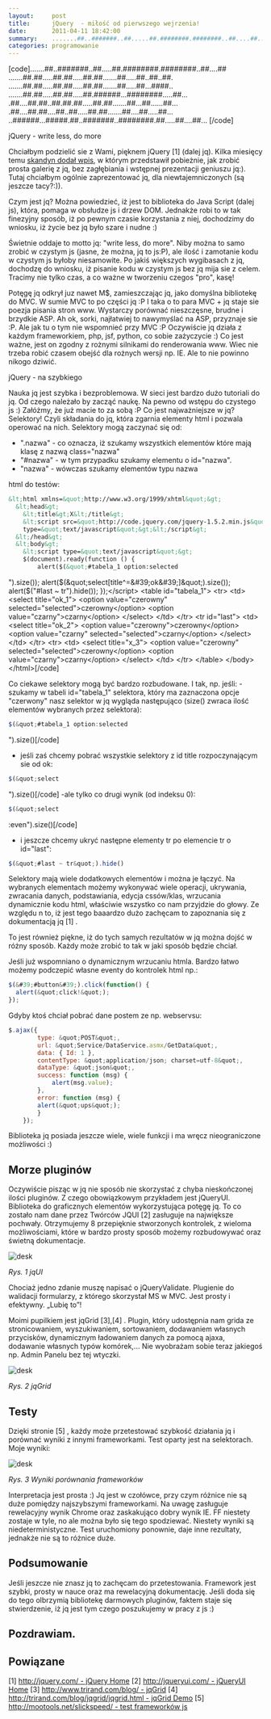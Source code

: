 ```yaml
---
layout:     post
title:      jQuery  - miłość od pierwszego wejrzenia!
date:       2011-04-11 18:42:00
summary:    .......##..#######..##.....##.########.########..##....##.......##.##.....##.##.....##.##.......##.....##..##..##........##.##.....##.##.....##.##.......##.....##...####.........##.##.....##.##.....##.######...########.....##....##....##.##..##.##.##.....##.##.......##...##......##....##.....
categories: programowanie
---
```




[code].......##..#######..##.....##.########.########..##....##
.......##.##.....##.##.....##.##.......##.....##..##..##.
.......##.##.....##.##.....##.##.......##.....##...####..
.......##.##.....##.##.....##.######...########.....##...
.##....##.##..##.##.##.....##.##.......##...##......##...
.##....##.##....##..##.....##.##.......##....##.....##...
..######...#####.##..#######..########.##.....##....##...
[/code]

jQuery - write less, do more

Chciałbym podzielić sie z Wami, pięknem jQuery [1] (dalej jq). Kilka miesięcy temu [skandyn dodał wpis](http://www.dobreprogramy.pl/skandyn/Framework-jQuery,20575.html), w którym przedstawił pobieżnie, jak zrobić prosta galerię z jq, bez zagłębiania i wstępnej prezentacji geniuszu jq:). Tutaj chciałbym ogólnie zaprezentować jq, dla niewtajemniczonych (są jeszcze tacy?:)).

Czym jest jq? Można powiedzieć, iż jest to biblioteka do Java Script (dalej js), która, pomaga w obsłudze js i drzew DOM. Jednakże robi to w tak finezyjny sposób, iż po pewnym czasie korzystania z niej, dochodzimy  do wniosku, iż życie bez jq było szare i nudne :)

Świetnie oddaje to motto jq: &quot;write less, do more&quot;. Niby można to samo zrobić w czystym js (jasne, że można, jq to js:P), ale ilość i zamotanie kodu w czystym js byłoby niesamowite. Po jakiś większych wygibasach z jq, dochodzę do wniosku, iż pisanie kodu w czystym js bez jq mija sie z celem. Tracimy nie tylko czas, a co ważne w tworzeniu czegos &quot;pro&quot;, kasę! 

Potęgę jq odkrył juz nawet M$, zamieszczając jq, jako domyślna bibliotekę do MVC. W sumie MVC to po części jq :P I taka o to para MVC + jq staje sie poezja pisania stron www. Wystarczy porównać nieszczęsne, brudne i brzydkie ASP. Ah ok, sorki, najłatwiej to nawymyślać na ASP, przyznaje sie :P. Ale jak tu o tym nie wspomnieć przy MVC :P
Oczywiście jq działa z każdym frameworkiem, php, jsf, python, co sobie zażyczycie :) Co jest ważne, jest on zgodny z rożnymi silnikami do renderowania www. Wiec nie trzeba robić czasem obejść dla rożnych wersji np. IE. Ale to nie powinno nikogo dziwić. 

jQuery  - na szybkiego

Nauka jq jest szybka i bezproblemowa. W sieci jest bardzo dużo tutoriali do jq. Od czego należało by zacząć naukę. Na pewno od wstępu do czystego js :) Załóżmy, że już macie to za sobą :P Co jest najważniejsze w jq? Selektory! Czyli składania do jq, która zgarnia elementy html i pozwala operować na nich. Selektory mogą zaczynać się od:
 - &quot;.nazwa&quot; - co oznacza, iż szukamy wszystkich elementów które mają klasę z nazwą class=&quot;nazwa&quot; 
- &quot;#nazwa&quot; - w tym przypadku szukamy elementu o id=&quot;nazwa&quot;.
- &quot;nazwa&quot; - wówczas szukamy elementów typu nazwa

html do testów:


```html
&lt;html xmlns=&quot;http://www.w3.org/1999/xhtml&quot;&gt;
  &lt;head&gt;
    &lt;title&gt;X&lt;/title&gt;
    &lt;script src=&quot;http://code.jquery.com/jquery-1.5.2.min.js&quot;
    type=&quot;text/javascript&quot;&gt;&lt;/script&gt;
  &lt;/head&gt;
  &lt;body&gt;
    &lt;script type=&quot;text/javascript&quot;&gt;
	$(document).ready(function () {
		alert($(&quot;#tabela_1 option:selected
```
&quot;).size());
		alert($(&quot;select[title^=&#39;ok&#39;]&quot;).size());
		alert($(&quot;#last ~ tr&quot;).hide());
	});&lt;/script&gt;
    &lt;table id=&quot;tabela_1&quot;&gt;
		&lt;tr&gt;
			&lt;td&gt;
				&lt;select title=&quot;ok_1&quot;&gt;
					&lt;option value=&quot;czerowny&quot; selected=&quot;selected&quot;&gt;czerowny&lt;/option&gt;
					&lt;option value=&quot;czarny&quot;&gt;czarny&lt;/option&gt;
				&lt;/select&gt;
			&lt;/td&gt;
		&lt;/tr&gt;
		&lt;tr id=&quot;last&quot;&gt;
			&lt;td&gt;
				&lt;select  title=&quot;ok_2&quot;&gt;
					&lt;option value=&quot;czerowny&quot;&gt;czerowny&lt;/option&gt;
					&lt;option value=&quot;czarny&quot; selected=&quot;selected&quot;&gt;czarny&lt;/option&gt;
				&lt;/select&gt;
			&lt;/td&gt;
		&lt;/tr&gt;
		&lt;tr&gt;
			&lt;td&gt;
				&lt;select title=&quot;x_3&quot;&gt;
					&lt;option value=&quot;czerowny&quot; selected=&quot;selected&quot;&gt;czerowny&lt;/option&gt;
					&lt;option value=&quot;czarny&quot;&gt;czarny&lt;/option&gt;
				&lt;/select&gt;
			&lt;/td&gt;
		&lt;/tr&gt;
    &lt;/table&gt;
  &lt;/body&gt;
&lt;/html&gt;[/code]

Co ciekawe selektory mogą być bardzo rozbudowane. 
I tak, np. jeśli:
-szukamy w tabeli id=&quot;tabela_1&quot; selektora, który ma zaznaczona opcje &quot;czerwony&quot; nasz selektor w jq wygląda następująco (size() zwraca ilość elementów wybranych przez selektora):

```js
$(&quot;#tabela_1 option:selected
```
&quot;).size()[/code]
- jeśli zaś chcemy pobrać wszystkie selektory z id title rozpoczynającym sie od ok:

```js
$(&quot;select
```
&quot;).size()[/code]
-ale tylko co drugi wynik (od indeksu 0):

```js
$(&quot;select
```
:even&quot;).size()[/code]
- i jeszcze chcemy ukryć następne elementy tr po elemencie tr o id=&quot;last&quot;:

```js
$(&quot;#last ~ tr&quot;).hide()
```



Selektory mają wiele dodatkowych elementów i można je łączyć. Na wybranych elementach możemy wykonywać wiele operacji, ukrywania, zwracania danych, podstawiania, edycja cssów/klas, wrzucania dynamicznie kodu html, właściwie wszystko co nam przyjdzie do głowy. Ze względu n to, iż jest tego baaardzo dużo zachęcam to zapoznania się z dokumentacją jq [1] .

To jest również piękne, iż do tych samych rezultatów w jq można dojść w różny sposób. Każdy może zrobić to tak w jaki sposób będzie chciał. 

Jeśli już wspomniano o dynamicznym wrzucaniu htmla. Bardzo łatwo możemy podczepić własne eventy do kontrolek html np.:



```js
$(&#39;#button&#39;).click(function() {
  alert(&quot;click!&quot;);
});
```


Gdyby ktoś chciał pobrać dane postem ze np. webservsu: 

```js
$.ajax({
        type: &quot;POST&quot;,
        url: &quot;Service/DataService.asmx/GetData&quot;,
        data: { Id: 1 },
        contentType: &quot;application/json; charset=utf-8&quot;,
        dataType: &quot;json&quot;,
        success: function (msg) {
            alert(msg.value);
        },
        error: function (msg) {
		alert(&quot;ups&quot;);
        }
    });
```


Biblioteka jq posiada jeszcze wiele, wiele funkcji i ma wręcz nieograniczone możliwości :)




## Morze pluginów



Oczywiście pisząc w jq nie sposób nie skorzystać z chyba nieskończonej ilości pluginów. Z czego obowiązkowym przykładem jest jQueryUI. Biblioteka do graficznych elementów wykorzystująca potęgę jq. To co zostało nam dane przez Twórców JQUI [2]  zasługuje na największe pochwały. Otrzymujemy 8 przepięknie stworzonych kontrolek, z  wieloma możliwościami, które w bardzo prosty sposób możemy rozbudowywać oraz świetną dokumentacje. 



![desk](https://raw.githubusercontent.com/djfoxer/djfoxer.github.io/master/_img/2011-4-11-_188_/g_-_608x405_-_-_24258x20110410231307_1.png)

 
 *Rys. 1 jqUI*   

Chociaż jedno zdanie muszę napisać o jQueryValidate. Plugienie do walidacji formularzy, z którego skorzystał MS w MVC. Jest prosty i efektywny. „Lubię to”!

Moimi pupilkiem jest jqGrid [3],[4]  . Plugin, który udostępnia nam grida ze stronicowaniem, wyszukiwaniem, sortowaniem, dodawaniem własnych przycisków, dynamicznym ładowaniem danych za pomocą ajaxa, dodawanie własnych typów komórek,... Nie wyobrażam sobie teraz jakiegoś np. Admin Panelu bez tej wtyczki.



![desk](https://raw.githubusercontent.com/djfoxer/djfoxer.github.io/master/_img/2011-4-11-_188_/g_-_608x405_-_-_24258x20110410231307_2.png)


 *Rys. 2 jqGrid*   




## Testy



Dzięki stronie [5]  , każdy może przetestować szybkość działania jq i porównać wyniki z innymi frameworkami. Test oparty jest na selektorach. Moje wyniki:



![desk](https://raw.githubusercontent.com/djfoxer/djfoxer.github.io/master/_img/2011-4-11-_188_/g_-_608x405_-_-_24258x20110411173518_3.png)


 *Rys. 3 Wyniki porównania frameworków*  

Interpretacja jest prosta :) Jq jest w czołówce, przy czym różnice nie są duże pomiędzy najszybszymi frameworkami. Na uwagę zasługuje rewelacyjny wynik Chrome oraz zaskakująco dobry wynik IE. FF niestety zostaje w tyle, no ale można było się tego spodziewać. Niestety wyniki są niedeterministyczne.  Test uruchomiony ponownie, daje inne rezultaty, jednakże nie są to różnice duże. 




## Podsumowanie



Jeśli jeszcze nie znasz jq to zachęcam do przetestowania. Framework jest szybki, prosty w nauce oraz ma rewelacyjną dokumentację. Jeśli doda się do tego olbrzymią bibliotekę darmowych pluginów, faktem staje się stwierdzenie, iż jq jest tym czego poszukujemy w pracy z js :)




## Pozdrawiam.










## Powiązane



[1] [http://jquery.com/ - jQuery Home](http://jquery.com/) 
[2] [http://jqueryui.com/ - jQueryUI Home](http://jqueryui.com/) 
[3] [http://www.trirand.com/blog/ - jqGrid](http://www.trirand.com/blog/) 
[4] [http://trirand.com/blog/jqgrid/jqgrid.html - jqGrid Demo](http://trirand.com/blog/jqgrid/jqgrid.html) 
[5] [http://mootools.net/slickspeed/ - test frameworków js](http://mootools.net/slickspeed/) 
